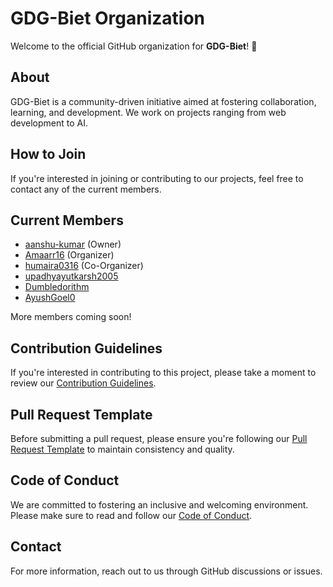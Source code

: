 <!--

**Here are some ideas to get you started:**

🙋‍♀️ A short introduction - what is your organization all about?
🌈 Contribution guidelines - how can the community get involved?
👩‍💻 Useful resources - where can the community find your docs? Is there anything else the community should know?
🍿 Fun facts - what does your team eat for breakfast?
🧙 Remember, you can do mighty things with the power of [Markdown](https://docs.github.com/github/writing-on-github/getting-started-with-writing-and-formatting-on-github/basic-writing-and-formatting-syntax)
-->
# GDG-Biet Organization

Welcome to the official GitHub organization for **GDG-Biet**! 🎉

## About
GDG-Biet is a community-driven initiative aimed at fostering collaboration, learning, and development. We work on projects ranging from web development to AI.

## How to Join
If you're interested in joining or contributing to our projects, feel free to contact any of the current members.

## Current Members
- [aanshu-kumar](https://github.com/aanshu-kumar) (Owner)
- [Amaarr16](https://github.com/Amaarr16) (Organizer)
- [humaira0316](https://github.com/humaira0316) (Co-Organizer)
- [upadhyayutkarsh2005](https://github.com/upadhyayutkarsh2005)
- [Dumbledorithm](https://github.com/Dumbledorithm)
- [AyushGoel0](https://github.com/AyushGoel0)

More members coming soon!

## Contribution Guidelines

If you're interested in contributing to this project, please take a moment to review our [Contribution Guidelines](./CONTRIBUTING.md).

## Pull Request Template

Before submitting a pull request, please ensure you're following our [Pull Request Template](./PULL_REQUEST_TEMPLATE.md) to maintain consistency and quality.

## Code of Conduct

We are committed to fostering an inclusive and welcoming environment. Please make sure to read and follow our [Code of Conduct](./CODE_OF_CONDUCT.md).

## Contact
For more information, reach out to us through GitHub discussions or issues.
